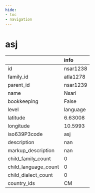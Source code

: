```yaml
---
hide:
- toc
- navigation
---
```

# asj
|                      | info     |
|:---------------------|:---------|
| id                   | nsar1238 |
| family_id            | atla1278 |
| parent_id            | nsar1239 |
| name                 | Nsari    |
| bookkeeping          | False    |
| level                | language |
| latitude             | 6.63008  |
| longitude            | 10.5993  |
| iso639P3code         | asj      |
| description          | nan      |
| markup_description   | nan      |
| child_family_count   | 0        |
| child_language_count | 0        |
| child_dialect_count  | 0        |
| country_ids          | CM       |
